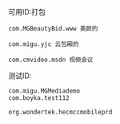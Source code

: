可用ID:打包

```
com.MGBeautyBid.www 美颜的

com.migu.yjc 云包厢的

com.cmvideo.msdn 视频会议
```





测试ID:

```
com.migu.MGMediademo
com.boyka.test112

org.wondertek.hecmccmobileprd
```

